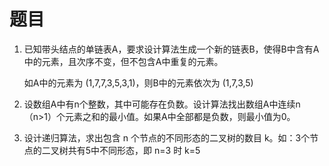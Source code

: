 # 题目

1. 已知带头结点的单链表A，要求设计算法生成一个新的链表B，使得B中含有A中的元素，且次序不变，但不包含A中重复的元素。

   如A中的元素为 (1,7,7,3,5,3,1)，则B中的元素依次为 (1,7,3,5)



2. 设数组A中有n个整数，其中可能存在负数。设计算法找出数组A中连续n（n>1）个元素之和的最小值。如果A中全部都是负数，则最小值为0。



3. 设计递归算法，求出包含 n 个节点的不同形态的二叉树的数目 k。如：3个节点的二叉树共有5中不同形态，即 n=3 时 k=5

